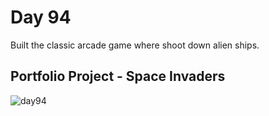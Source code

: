 # Day 94
Built the classic arcade game where shoot down alien ships.
## Portfolio Project - Space Invaders
![day94](https://github.com/diorithaliti/Python/assets/74361197/b9c6db28-6072-4a0d-b15e-a91ebc065f02)
